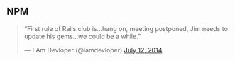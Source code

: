 ## NPM

<blockquote class="twitter-tweet" lang="en"><p>“First rule of Rails club is…hang on, meeting postponed, Jim needs to update his gems…we could be a while.”</p>&mdash; I Am Devloper (@iamdevloper) <a href="https://twitter.com/iamdevloper/statuses/488063237276311552">July 12, 2014</a></blockquote>
<script async src="//platform.twitter.com/widgets.js" charset="utf-8"></script>